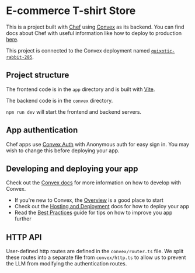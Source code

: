 # E-commerce T-shirt Store
  
This is a project built with [Chef](https://chef.convex.dev) using [Convex](https://convex.dev) as its backend.
 You can find docs about Chef with useful information like how to deploy to production [here](https://docs.convex.dev/chef).
  
This project is connected to the Convex deployment named [`quixotic-rabbit-285`](https://dashboard.convex.dev/d/quixotic-rabbit-285).
  
## Project structure
  
The frontend code is in the `app` directory and is built with [Vite](https://vitejs.dev/).
  
The backend code is in the `convex` directory.
  
`npm run dev` will start the frontend and backend servers.

## App authentication

Chef apps use [Convex Auth](https://auth.convex.dev/) with Anonymous auth for easy sign in. You may wish to change this before deploying your app.

## Developing and deploying your app

Check out the [Convex docs](https://docs.convex.dev/) for more information on how to develop with Convex.
* If you're new to Convex, the [Overview](https://docs.convex.dev/understanding/) is a good place to start
* Check out the [Hosting and Deployment](https://docs.convex.dev/production/) docs for how to deploy your app
* Read the [Best Practices](https://docs.convex.dev/understanding/best-practices/) guide for tips on how to improve you app further

## HTTP API

User-defined http routes are defined in the `convex/router.ts` file. We split these routes into a separate file from `convex/http.ts` to allow us to prevent the LLM from modifying the authentication routes.
